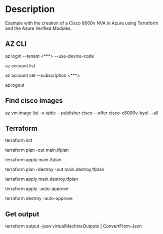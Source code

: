 # Description

Example with the creation of a Cisco 8000v NVA in Azure using Terraform and the Azure Verified Modules.

## AZ CLI

az login --tenant <***> --use-device-code

az account list

az account set --subscription <***>

az logout

## Find cisco images

az vm image list -o table --publisher cisco --offer cisco-c8000v-byol --all

## Terraform

terraform init

terraform plan -out main.tfplan

terraform apply main.tfplan

terraform plan -destroy -out main.destroy.tfplan

terraform apply main.destroy.tfplan

terraform apply -auto-approve

terraform destroy -auto-approve

## Get output

terraform output -json virtualMachineOutputs | ConvertFrom-Json
